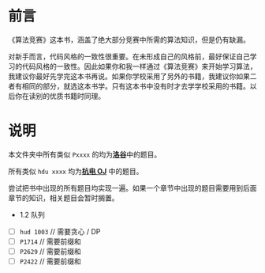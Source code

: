 # 前言
《算法竞赛》这本书，涵盖了绝大部分竞赛中所需的算法知识，但是仍有缺漏。

对新手而言，代码风格的一致性很重要。在未形成自己的风格前，最好保证自己学习的代码风格的一致性。因此如果你和我一样通过《算法竞赛》来开始学习算法，我建议你最好先学完这本书再说。如果你学校采用了另外的书籍，我建议你如果二者有相同的部分，就选这本书学。只有这本书中没有时才去学学校采用的书籍。以后你在读别的优质书籍时同理。

# 说明
本文件夹中所有类似 `Pxxxx` 的均为<a href = "https://www.luogu.com.cn/"><strong>洛谷</strong></a>中的题目。

所有类似 `hdu xxxx` 均为<a href = "https://acm.hdu.edu.cn/"><strong>杭电 OJ</strong></a> 中的题目。

尝试把书中出现的所有题目均实现一遍。如果一个章节中出现的题目需要用到后面章节的知识，相关题目会暂时搁置。

- 1.2 队列
- [ ] `hud 1003` // 需要贪心 / DP
- [ ] `P1714` // 需要前缀和
- [ ] `P2629` // 需要前缀和
- [ ] `P2422` // 需要前缀和
